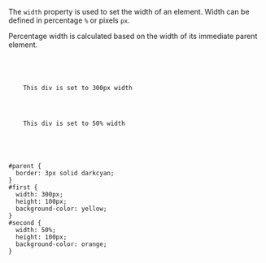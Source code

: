 The `width` property is used to
set the width of an element.
Width can be defined in percentage `%`
or pixels `px`.

Percentage width is calculated based on
the width of its immediate parent element.
<codeblock language="css" type="lesson">
<code>
<panel language="html">
<div id="parent">
  <div id="first">
    This div is set to 300px width
  </div>
  <div id="second">
    This div is set to 50% width
  </div>
</div>
</panel>
<panel language="css">
#parent {
  border: 3px solid darkcyan;
}
#first {
  width: 300px;
  height: 100px;
  background-color: yellow;
}
#second {
  width: 50%;
  height: 100px;
  background-color: orange;
}
</panel>
</code>
</codeblock>